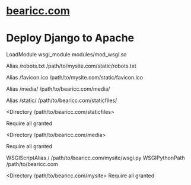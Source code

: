 # [bearicc.com](http://www.bearicc.com)

# Deploy Django to Apache
LoadModule wsgi_module modules/mod_wsgi.so

Alias /robots.txt /path/to/mysite.com/static/robots.txt

Alias /favicon.ico /path/to/mysite.com/static/favicon.ico

Alias /media/ /path/to/bearicc.com/media/

Alias /static/ /path/to/bearicc.com/staticfiles/

<Directory /path/to/bearicc.com/staticfiles>

Require all granted

</Directory>

<Directory /path/to/bearicc.com/media>

Require all granted

</Directory>

WSGIScriptAlias / /path/to/bearicc.com/mysite/wsgi.py
WSGIPythonPath /path/to/bearicc.com

<Directory /path/to/bearicc.com/mysite>
<Files wsgi.py>
Require all granted
</Files>
</Directory>
